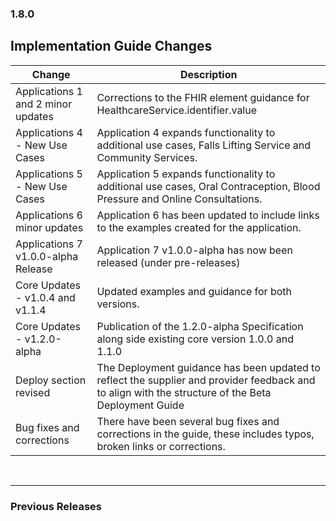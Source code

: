 ### 1.8.0

## Implementation Guide Changes

| Change                                | Description                                                                                             |
|---------------------------------------|---------------------------------------------------------------------------------------------------------|
|Applications 1 and 2 minor updates         | Corrections to the FHIR element guidance for HealthcareService.identifier.value |
|Applications 4 - New Use Cases         | Application 4 expands functionality to additional use cases, Falls Lifting Service and Community Services. |
|Applications 5 - New Use Cases        | Application 5 expands functionality to additional use cases, Oral Contraception, Blood Pressure and Online Consultations. |
|Applications 6 minor updates        | Application 6 has been updated to include links to the examples created for the application.|
|Applications 7 v1.0.0-alpha Release        | Application 7 v1.0.0-alpha has now been released (under pre-releases) |
|Core Updates - v1.0.4 and v1.1.4       | Updated examples and guidance for both versions. |
|Core Updates - v1.2.0-alpha      |  Publication of the 1.2.0-alpha Specification along side existing core version 1.0.0 and 1.1.0 |
|Deploy section revised      |  The Deployment guidance has been updated to reflect the supplier and provider feedback and to align with the structure of the Beta Deployment Guide |
|Bug fixes and corrections  |There have been several bug fixes and corrections in the guide, these includes typos, broken links or corrections.|



<br>
<hr>

### Previous Releases
